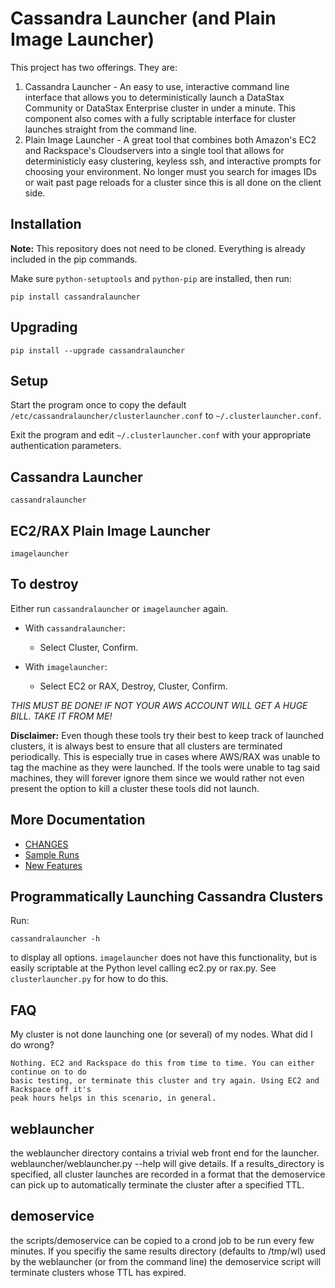 # Cassandra Launcher (and Plain Image Launcher)

This project has two offerings. They are:

1. Cassandra Launcher - An easy to use, interactive command line interface that allows you to deterministically launch a DataStax Community or DataStax Enterprise cluster in under a minute. This component also comes with a fully scriptable interface for cluster launches straight from the command line.
2. Plain Image Launcher - A great tool that combines both Amazon's EC2 and Rackspace's Cloudservers into a single tool that allows for deterministicly easy clustering, keyless ssh, and interactive prompts for choosing your environment. No longer must you search for images IDs or wait past page reloads for a cluster since this is all done on the client side.

## Installation

**Note:** This repository does not need to be cloned. Everything is already included in the pip commands.

Make sure `python-setuptools` and `python-pip` are installed, then run:

    pip install cassandralauncher

## Upgrading

    pip install --upgrade cassandralauncher

## Setup

Start the program once to copy the default `/etc/cassandralauncher/clusterlauncher.conf` to `~/.clusterlauncher.conf`.

Exit the program and edit `~/.clusterlauncher.conf` with your appropriate authentication parameters.

## Cassandra Launcher

    cassandralauncher

## EC2/RAX Plain Image Launcher

    imagelauncher

## To destroy
    
Either run `cassandralauncher` or `imagelauncher` again.

* With `cassandralauncher`:

    * Select Cluster, Confirm.

* With `imagelauncher`:

    * Select EC2 or RAX, Destroy, Cluster, Confirm.

_THIS MUST BE DONE! IF NOT YOUR AWS ACCOUNT WILL GET A HUGE BILL. TAKE IT FROM ME!_

**Disclaimer:** Even though these tools try their best to keep track of launched clusters,
it is always best to ensure that all clusters are terminated periodically. This is especially
true in cases where AWS/RAX was unable to tag the machine as they were launched. If the tools
were unable to tag said machines, they will forever ignore them since we would rather not even
present the option to kill a cluster these tools did not launch.

## More Documentation

* [CHANGES](https://github.com/joaquincasares/cassandralauncher/tree/master/CHANGES.md)
* [Sample Runs](https://github.com/joaquincasares/cassandralauncher/tree/master/docs/sample_runs.md)
* [New Features](https://github.com/joaquincasares/cassandralauncher/tree/master/docs/new_features.md)

## Programmatically Launching Cassandra Clusters

Run:

    cassandralauncher -h

to display all options. `imagelauncher` does not have this functionality, but is easily scriptable at the Python level calling ec2.py or rax.py. See `clusterlauncher.py` for how to do this.

## FAQ

My cluster is not done launching one (or several) of my nodes. What did I do wrong?

    Nothing. EC2 and Rackspace do this from time to time. You can either continue on to do
    basic testing, or terminate this cluster and try again. Using EC2 and Rackspace off it's
    peak hours helps in this scenario, in general.

## weblauncher

the weblauncher directory contains a trivial web front end for the launcher.  weblauncher/weblauncher.py --help will give details.  If a results_directory is specified, all cluster launches are recorded in a format that the demoservice can pick up to automatically terminate the cluster after a specified TTL.

## demoservice

the scripts/demoservice can be copied to a crond job to be run every few minutes.  If you specifiy the same results directory (defaults to /tmp/wl) used by the weblauncher (or from the command line) the demoservice script will terminate clusters whose TTL has expired.


